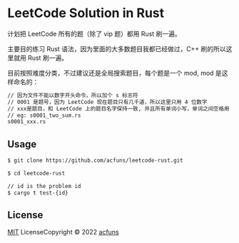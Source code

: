 # LeetCode Solution in Rust

计划把 LeetCode 所有的题（除了 vip 题）都用 Rust 刷一遍。

主要目的练习 Rust 语法，因为里面的大多数题目我都已经做过，C++ 刷的所以这里就用 Rust 刷一遍。

目前按照难度分类，不过建议还是全局搜索题目，每个题是一个 mod, mod 是这样命名的：

```bash
// 因为文件不能以数字开头命令，所以加个 s 标志符
// 0001 是题号，因为 LeetCode 现在题目只有几千道，所以这里只用 4 位数字
// xxx是题目，和 LeetCode 上的题目名字保持一致, 并且所有单词小写，单词之间空格用 _ 分隔
// eg: s0001_two_sum.rs
s0001_xxx.rs
```

## Usage

```bash
$ git clone https://github.com/acfuns/leetcode-rust.git

$ cd leetcode-rust

// id is the problem id
$ cargo t test-{id}
```

## License

[MIT](https://github.com/acfuns/leetcode-rust/blob/master/LICENSE) LicenseCopyright © 2022 [acfuns](https://github.com/acfuns)
